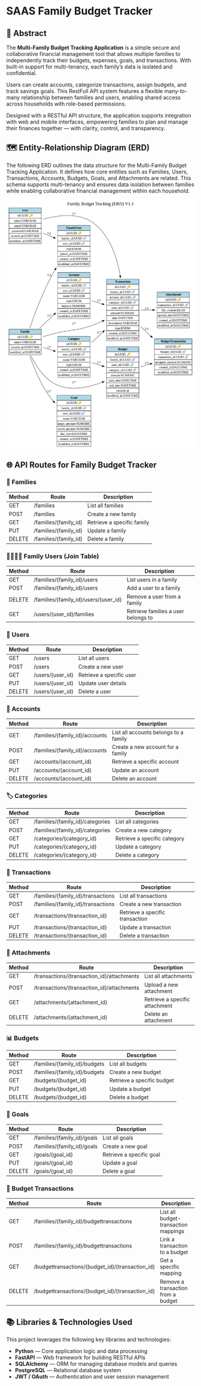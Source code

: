 # SAAS Family Budget Tracker

## 📄 Abstract

The **Multi-Family Budget Tracking Application** is a simple secure and collaborative financial management tool that allows multiple families to independently track their budgets, expenses, goals, and transactions. With built-in support for multi-tenancy, each family’s data is isolated and confidential.

Users can create accounts, categorize transactions, assign budgets, and track savings goals. This RestFull API system features a flexible many-to-many relationship between families and users, enabling shared access across households with role-based permissions.

Designed with a RESTful API structure, the application supports integration with web and mobile interfaces, empowering families to plan and manage their finances together — with clarity, control, and transparency.


## 🗺️ Entity-Relationship Diagram (ERD)

The following ERD outlines the data structure for the Multi-Family Budget Tracking Application. It defines how core entities such as Families, Users, Transactions, Accounts, Budgets, Goals, and Attachments are related. This schema supports multi-tenancy and ensures data isolation between families while enabling collaborative financial management within each household.

![Family Budget Tracker ERD](/images/multi_family_budget_erd.png)


## 🌐 API Routes for Family Budget Tracker

### 📁 Families
| Method | Route                     | Description                       |
|--------|---------------------------|-----------------------------------|
| GET    | /families                 | List all families                 |
| POST   | /families                 | Create a new family               |
| GET    | /families/{family_id}     | Retrieve a specific family        |
| PUT    | /families/{family_id}     | Update a family                   |
| DELETE | /families/{family_id}     | Delete a family                   |

### 👨‍👩‍👧‍👦 Family Users (Join Table)
| Method | Route                                      | Description                          |
|--------|--------------------------------------------|--------------------------------------|
| GET    | /families/{family_id}/users                | List users in a family               |
| POST   | /families/{family_id}/users                | Add a user to a family               |
| DELETE | /families/{family_id}/users/{user_id}      | Remove a user from a family          |
| GET    | /users/{user_id}/families    | Retrieve families a user belongs to       |

### 👤 Users
| Method | Route               | Description                    |
|--------|---------------------|--------------------------------|
| GET    | /users              | List all users                 |
| POST   | /users              | Create a new user              |
| GET    | /users/{user_id}    | Retrieve a specific user       |
| PUT    | /users/{user_id}    | Update user details            |
| DELETE | /users/{user_id}    | Delete a user                  |

### 💼 Accounts
| Method | Route                     | Description                 |
|--------|---------------------------|-----------------------------|
| GET    | /families/{family_id}/accounts                 | List all accounts belongs to a family          |
| POST   | /families/{family_id}/accounts                 | Create a new account for a family     |
| GET    | /accounts/{account_id}    | Retrieve a specific account |
| PUT    | /accounts/{account_id}    | Update an account           |
| DELETE | /accounts/{account_id}    | Delete an account           |

### 🏷️ Categories
| Method | Route                       | Description                   |
|--------|-----------------------------|-------------------------------|
| GET    | /families/{family_id}/categories                 | List all categories           |
| POST   | /families/{family_id}/categories                 | Create a new category         |
| GET    | /categories/{category_id}   | Retrieve a specific category  |
| PUT    | /categories/{category_id}   | Update a category             |
| DELETE | /categories/{category_id}   | Delete a category             |

### 💸 Transactions
| Method | Route                          | Description                      |
|--------|--------------------------------|----------------------------------|
| GET    | /families/{family_id}/transactions                  | List all transactions            |
| POST   | /families/{family_id}/transactions                  | Create a new transaction         |
| GET    | /transactions/{transaction_id} | Retrieve a specific transaction  |
| PUT    | /transactions/{transaction_id} | Update a transaction             |
| DELETE | /transactions/{transaction_id} | Delete a transaction             |

### 📎 Attachments
| Method | Route                          | Description                      |
|--------|--------------------------------|----------------------------------|
| GET    | /transactions/{transaction_id}/attachments                   | List all attachments             |
| POST   | /transactions/{transaction_id}/attachments                   | Upload a new attachment          |
| GET    | /attachments/{attachment_id}   | Retrieve a specific attachment   |
| DELETE | /attachments/{attachment_id}   | Delete an attachment             |

### 📊 Budgets
| Method | Route                    | Description                |
|--------|--------------------------|----------------------------|
| GET    | /families/{family_id}/budgets                 | List all budgets           |
| POST   | /families/{family_id}/budgets                 | Create a new budget        |
| GET    | /budgets/{budget_id}     | Retrieve a specific budget |
| PUT    | /budgets/{budget_id}     | Update a budget            |
| DELETE | /budgets/{budget_id}     | Delete a budget            |

### 🎯 Goals
| Method | Route                  | Description              |
|--------|------------------------|--------------------------|
| GET    | /families/{family_id}/goals                 | List all goals           |
| POST   | /families/{family_id}/goals                 | Create a new goal        |
| GET    | /goals/{goal_id}       | Retrieve a specific goal |
| PUT    | /goals/{goal_id}       | Update a goal            |
| DELETE | /goals/{goal_id}       | Delete a goal            |

### 🔁 Budget Transactions
| Method | Route                                                   | Description                          |
|--------|----------------------------------------------------------|--------------------------------------|
| GET    | /families/{family_id}/budgettransactions                                      | List all budget-transaction mappings |
| POST   | /families/{family_id}/budgettransactions                                      | Link a transaction to a budget       |
| GET    | /budgettransactions/{budget_id}/{transaction_id}         | Get a specific mapping               |
| DELETE | /budgettransactions/{budget_id}/{transaction_id}         | Remove a transaction from a budget   |

## 📚 Libraries & Technologies Used

This project leverages the following key libraries and technologies:

- **Python** — Core application logic and data processing
- **FastAPI** — Web framework for building RESTful APIs
- **SQLAlchemy** — ORM for managing database models and queries
- **PostgreSQL** — Relational database system
- **JWT / OAuth** — Authentication and user session management

